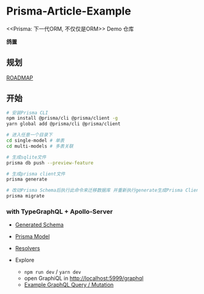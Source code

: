 # Prisma-Article-Example

&lt;&lt;Prisma: 下一代ORM, 不仅仅是ORM>> Demo 仓库

**鸽置**

## 规划

[ROADMAP](./ROADMAP.md)

## 开始

```bash
# 安装Prisma CLI
npm install @prisma/cli @prisma/client -g
yarn global add @prisma/cli @prisma/client

# 进入任意一个目录下
cd single-model # 单表
cd multi-models # 多表关联

# 生成sqlite文件
prisma db push --preview-feature

# 生成prisma client文件
prisma generate

# 改动Prisma Schema后执行此命令来迁移数据库 并重新执行generate生成Prisma Client
prisma migrate
```

### with TypeGraphQL + Apollo-Server

- [Generated Schema](src/typegraphql-apollo-server/graphql/shema.graphql)
- [Prisma Model](src/typegraphql-apollo-server/prisma/schema.prisma)
- [Resolvers](src/typegraphql-apollo-server/resolvers/)

- Explore
  - `npm run dev` / `yarn dev`
  - open GraphiQL in [http://localhost:5999/graphql](http://localhost:5999/graphql)
  - [Example GraphQL Query / Mutation](src/typegraphql-apollo-server/graphql/)